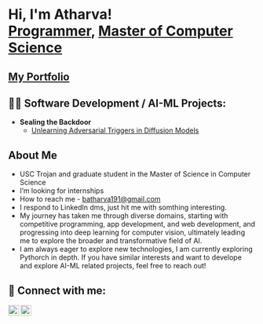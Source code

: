 

<!---
AthArvA-188/AthArvA-188 is a ✨ special ✨ repository because its `README.md` (this file) appears on your GitHub profile.
You can click the Preview link to take a look at your changes.
--->
<h1>Hi, I'm Atharva! <br/><a href="https://github.com/AthArvA-188">Programmer</a>, <a href="https://www.linkedin.com/in/atharva-bhide-">Master of Computer Science </a></h1>
<h2><a href="https://atharvabhideportfolio.vercel.app/">My Portfolio</a></h2>
<h2>👨‍💻 Software Development / AI-ML Projects:</h2>


- <b>Sealing the Backdoor</b>
  - [Unlearning Adversarial Triggers in Diffusion Models](https://github.com/AthArvA-188/Sealing-the-Backdoor-Unlearning-Adversarial-Triggers-in-Diffusion-Models)

<h2>About Me</h2>

- USC Trojan and graduate student in the Master of Science in Computer Science
- I’m looking for internships 
- How to reach me - batharva191@gmail.com
- I respond to LinkedIn dms, just hit me with somthing interesting.
- My journey has taken me through diverse domains, starting with competitive programming, app development, and web development, and progressing into deep learning for computer vision, ultimately leading me to explore the broader and transformative field of AI.
- I am always eager to explore new technologies, I am currently exploring Pythorch in depth. If you have similar interests and want to develope and explore AI-ML related projects, feel free to reach out!

<h2> 🤳 Connect with me:</h2>


[<img align="left" alt="JoshMadakor | LinkedIn" width="22px" src="https://cdn.jsdelivr.net/npm/simple-icons@v3/icons/linkedin.svg" />][linkedin]
[<img align="left" alt="JoshMadakor | Instagram" width="22px" src="https://cdn.jsdelivr.net/npm/simple-icons@v3/icons/instagram.svg" />][instagram]

[instagram]: https://www.instagram.com/_atharva_bhide_/
[linkedin]: https://www.linkedin.com/in/atharva-bhide-/

